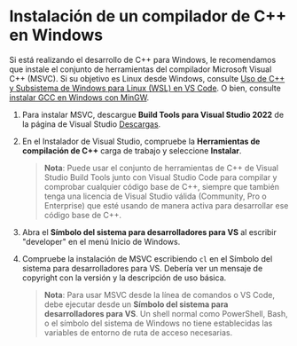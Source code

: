 <h1 data-loc-id="walkthrough.windows.install.compiler">Instalación de un compilador de C++ en Windows</h1>
<p data-loc-id="walkthrough.windows.text1">Si está realizando el desarrollo de C++ para Windows, le recomendamos que instale el conjunto de herramientas del compilador Microsoft Visual C++ (MSVC). Si su objetivo es Linux desde Windows, consulte <a href="https://code.visualstudio.com/docs/cpp/config-wsl" data-loc-id="walkthrough.windows.link.title1">Uso de C++ y Subsistema de Windows para Linux (WSL) en VS Code</a>. O bien, consulte <a href="https://code.visualstudio.com/docs/cpp/config-mingw" data-loc-id="walkthrough.windows.link.title2">instalar GCC en Windows con MinGW</a>.</p>
<ol>
<li><p data-loc-id="walkthrough.windows.text2">Para instalar MSVC, descargue <strong data-loc-id="walkthrough.windows.build.tools1">Build Tools para Visual&nbsp;Studio&nbsp;2022</strong> de la página de Visual Studio <a href="https://visualstudio.microsoft.com/downloads/#build-tools-for-visual-studio-2022" data-loc-id="walkthrough.windows.link.downloads">Descargas</a>. </p>
</li>
<li><p data-loc-id="walkthrough.windows.text3">En el Instalador de Visual Studio, compruebe la <strong data-loc-id="walkthrough.windows.build.tools2">Herramientas de compilación de C++</strong> carga de trabajo y seleccione <strong data-loc-id="walkthrough.windows.link.install">Instalar</strong>.</p>
<blockquote>
<p><strong data-loc-id="walkthrough.windows.note1">Nota</strong>: <span data-loc-id="walkthrough.windows.note1.text">Puede usar el conjunto de herramientas de C++ de Visual Studio Build Tools junto con Visual Studio Code para compilar y comprobar cualquier código base de C++, siempre que también tenga una licencia de Visual Studio válida (Community, Pro o Enterprise) que esté usando de manera activa para desarrollar ese código base de C++.</span></p>
</blockquote>
</li>
<li><p data-loc-id="walkthrough.windows.open.command.prompt">Abra el <strong data-loc-id="walkthrough.windows.command.prompt.name1">Símbolo del sistema para desarrolladores para VS</strong> al escribir "developer" en el menú Inicio de Windows.</p>
</li>
<li><p data-loc-id="walkthrough.windows.check.install">Compruebe la instalación de MSVC escribiendo <code>cl</code> en el Símbolo del sistema para desarrolladores para VS. Debería ver un mensaje de copyright con la versión y la descripción de uso básica.</p>
<blockquote>
<p><strong data-loc-id="walkthrough.windows.note2">Nota</strong>: <span data-loc-id="walkthrough.windows.note2.text">Para usar MSVC desde la línea de comandos o VS Code, debe ejecutar desde un <strong data-loc-id="walkthrough.windows.command.prompt.name2">Símbolo del sistema para desarrolladores para VS</strong>. Un shell normal como <span>PowerShell</span>, <span>Bash</span>, o el símbolo del sistema de Windows no tiene establecidas las variables de entorno de ruta de acceso necesarias.</span></p>
</blockquote>
</li>
</ol>
